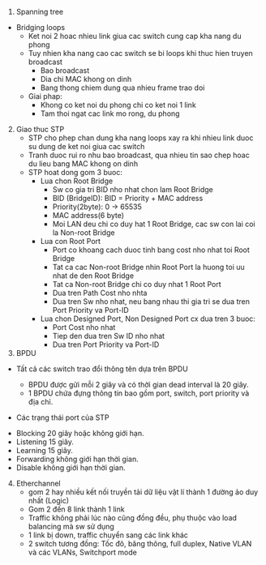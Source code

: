 1. Spanning tree
* Bridging loops
	+ Ket noi 2 hoac nhieu link giua cac switch cung cap kha nang du phong
	+ Tuy nhien kha nang cao cac switch se bi loops khi thuc hien truyen broadcast
		- Bao broadcast
		- Dia chi MAC khong on dinh
		- Bang thong chiem dung qua nhieu frame trao doi
	+ Giai phap:
		- Khong co ket noi du phong chi co ket noi 1 link
		- Tam thoi ngat cac link mo rong, du phong

2. Giao thuc STP
	+ STP cho phep chan dung kha nang loops xay ra khi nhieu link duoc su dung de ket noi giua cac switch
	+ Tranh duoc rui ro nhu bao broadcast, qua nhieu tin sao chep hoac du lieu bang MAC khong on dinh
	+ STP hoat dong gom 3 buoc:
		- Lua chon Root Bridge
			- Sw co gia tri BID nho nhat chon lam Root Bridge
			- BID (BridgeID): BID = Priority + MAC address
			+ Priority(2byte): 0 -> 65535
			+ MAC address(6 byte)
			- Moi LAN deu chi co duy hat 1 Root Bridge, cac sw con lai coi la Non-root Bridge
		- Lua con Root Port
			- Port co khoang cach duoc tinh bang cost nho nhat toi Root Bridge
			- Tat ca cac Non-root Bridge nhin Root Port la huong toi uu nhat de den Root Bridge
			- Tat ca Non-root Bridge chi co duy nhat 1 Root Port
			- Dua tren Path Cost nho nhta
			- Dua tren Sw nho nhat, neu bang nhau thi gia tri se dua tren Port Priority va Port-ID
		- Lua chon Designed Port, Non Designed Port cx dua tren 3 buoc:
			- Port Cost nho nhat
			- Tiep den dua tren Sw ID nho nhat
			- Dua tren Port Priority va Port-ID
3. BPDU
* Tất cả các switch trao đổi thông tên dựa trên BPDU
	- BPDU được gửi mỗi 2 giây và có thời gian dead interval là 20 giây.
	- 1 BPDU chứa đựng thông tin bao gồm port, switch, port priority và địa chỉ.

* Các trạng thái port của STP
 - Blocking 20 giây hoặc không giới hạn.
 - Listening 15 giây.
 - Learning 15 giây.
 - Forwarding không giới hạn thời gian.
 - Disable không giới hạn thời gian.

4. Etherchannel
	+ gom 2 hay nhiều kết nối truyền tải dữ liệu vật lí thành 1 đường ảo duy nhất (Logic)
	+ Gom 2 đến 8 link thành 1 link
	+ Traffic không phải lúc nào cũng đồng đều, phụ thuộc vào load balancing mà sw sử dụng
	+ 1 link bị down, traffic chuyển sang các link khác
	+ 2 switch tương đồng: Tốc đô, băng thông, full duplex, Native VLAN và các VLANs, Switchport mode

